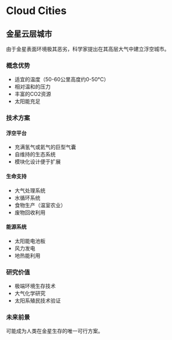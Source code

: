 # Cloud Cities

## 金星云层城市

由于金星表面环境极其恶劣，科学家提出在其高层大气中建立浮空城市。

### 概念优势
- 适宜的温度（50-60公里高度约0-50°C）
- 相对温和的压力
- 丰富的CO2资源
- 太阳能充足

### 技术方案
#### 浮空平台
- 充满氢气或氦气的巨型气囊
- 自维持的生态系统
- 模块化设计便于扩展

#### 生命支持
- 大气处理系统
- 水循环系统
- 食物生产（温室农业）
- 废物回收利用

#### 能源系统
- 太阳能电池板
- 风力发电
- 地热能利用

### 研究价值
- 极端环境生存技术
- 大气化学研究
- 太阳系殖民技术验证

### 未来前景
可能成为人类在金星生存的唯一可行方案。
